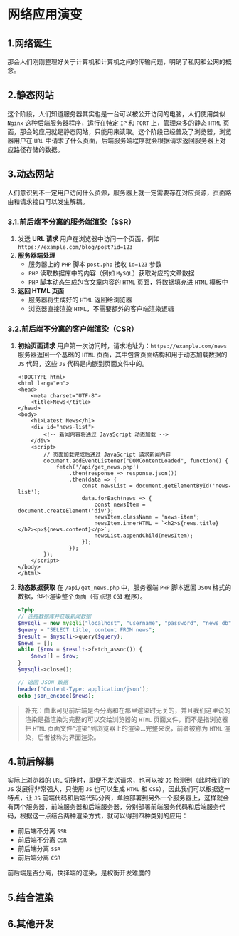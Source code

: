 # 网络应用演变

## 1.网络诞生

那会人们刚刚整理好关于计算机和计算机之间的传输问题，明确了私网和公网的概念。

## 2.静态网站

这个阶段，人们知道服务器其实也是一台可以被公开访问的电脑，人们使用类似 `Nginx` 这种后端服务器程序，运行在特定 `IP` 和 `PORT` 上，管理众多的静态 `HTML` 页面，那会的应用就是静态网站，只能用来读取。这个阶段已经普及了浏览器，浏览器用户在 `URL` 中请求了什么页面，后端服务端程序就会根据请求返回服务器上对应路径存储的数据。

## 3.动态网站

人们意识到不一定用户访问什么资源，服务器上就一定需要存在对应资源，页面路由和请求接口可以发生解耦。

### 3.1.前后端不分离的服务端渲染（SSR）

1.   发送 **URL 请求** 用户在浏览器中访问一个页面，例如 `https://example.com/blog/post?id=123`
2.   **服务器端处理**
     -   服务器上的 `PHP` 脚本 `post.php` 接收 `id=123` 参数
     -   `PHP` 读取数据库中的内容（例如 `MySQL`）获取对应的文章数据
     -   `PHP` 脚本动态生成包含文章内容的 `HTML` 页面，将数据填充进 `HTML` 模板中
3.   **返回 HTML 页面**
     -   服务器将生成好的 `HTML` 返回给浏览器
     -   浏览器直接渲染 `HTML`，不需要额外的客户端渲染逻辑

###  3.2.前后端不分离的客户端渲染（CSR）

1. **初始页面请求** 用户第一次访问时，请求地址为：`https://example.com/news`服务器返回一个基础的 `HTML` 页面，其中包含页面结构和用于动态加载数据的 `JS` 代码，这些 `JS` 代码是内嵌到页面文件中的。

   ```php+HTML
   <!DOCTYPE html>
   <html lang="en">
   <head>
       <meta charset="UTF-8">
       <title>News</title>
   </head>
   <body>
       <h1>Latest News</h1>
       <div id="news-list">
           <!-- 新闻内容将通过 JavaScript 动态加载 -->
       </div>
       <script>
           // 页面加载完成后通过 JavaScript 请求新闻内容
           document.addEventListener("DOMContentLoaded", function() {
               fetch('/api/get_news.php')
                   .then(response => response.json())
                   .then(data => {
                       const newsList = document.getElementById('news-list');
                       data.forEach(news => {
                           const newsItem = document.createElement('div');
                           newsItem.className = 'news-item';
                           newsItem.innerHTML = `<h2>${news.title}</h2><p>${news.content}</p>`;
                           newsList.appendChild(newsItem);
                       });
                   });
           });
       </script>
   </body>
   </html>
   ```

2. **动态数据获取** 在 `/api/get_news.php` 中，服务器端 `PHP` 脚本返回 `JSON` 格式的数据，但不渲染整个页面（有点想 `CGI` 程序）。

   ```php
   <?php
   // 连接数据库并获取新闻数据
   $mysqli = new mysqli("localhost", "username", "password", "news_db");
   $query = "SELECT title, content FROM news";
   $result = $mysqli->query($query);
   $news = [];
   while ($row = $result->fetch_assoc()) {
       $news[] = $row;
   }
   $mysqli->close();
   
   // 返回 JSON 数据
   header('Content-Type: application/json');
   echo json_encode($news);
   ```

>   补充：由此可见前后端是否分离和在那里渲染时无关的，并且我们这里说的渲染是指渲染为完整的可以交给浏览器的 `HTML` 页面文件，而不是指浏览器把 `HTML` 页面文件“渲染”到浏览器上的渲染...完整来说，前者被称为 `HTML` 渲染，后者被称为界面渲染。

## 4.前后解耦

实际上浏览器的 `URL` 切换时，即便不发送请求，也可以被 `JS` 检测到（此时我们的 `JS` 发展得非常强大，只使用 `JS` 也可以生成 `HTML` 和 `CSS`），因此我们可以根据这一特点，让 `JS` 前端代码和后端代码分离，单独部署到另外一个服务器上，这样就会有两个服务器，前端服务器和后端服务器，分别部署前端服务代码和后端服务代码，根据这一点结合两种渲染方式，就可以得到四种类别的应用：

-   前后端不分离 `SSR`
-   前后端不分离 `CSR`
-   前后端分离 `SSR`
-   前后端分离 `CSR`

前后端是否分离，抉择端的渲染，是权衡开发难度的

## 5.结合渲染

 

## 6.其他开发

